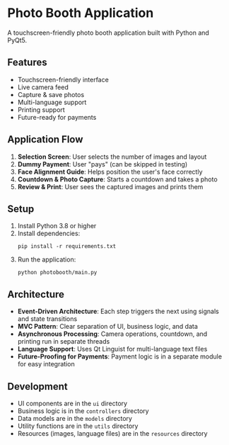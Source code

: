 # Photo Booth Application

A touchscreen-friendly photo booth application built with Python and PyQt5.

## Features

- Touchscreen-friendly interface
- Live camera feed
- Capture & save photos
- Multi-language support
- Printing support
- Future-ready for payments

## Application Flow

1. **Selection Screen**: User selects the number of images and layout
2. **Dummy Payment**: User "pays" (can be skipped in testing)
3. **Face Alignment Guide**: Helps position the user's face correctly
4. **Countdown & Photo Capture**: Starts a countdown and takes a photo
5. **Review & Print**: User sees the captured images and prints them

## Setup

1. Install Python 3.8 or higher
2. Install dependencies:
   ```
   pip install -r requirements.txt
   ```
3. Run the application:
   ```
   python photobooth/main.py
   ```

## Architecture

- **Event-Driven Architecture**: Each step triggers the next using signals and state transitions
- **MVC Pattern**: Clear separation of UI, business logic, and data
- **Asynchronous Processing**: Camera operations, countdown, and printing run in separate threads
- **Language Support**: Uses Qt Linguist for multi-language text files
- **Future-Proofing for Payments**: Payment logic is in a separate module for easy integration

## Development

- UI components are in the `ui` directory
- Business logic is in the `controllers` directory
- Data models are in the `models` directory
- Utility functions are in the `utils` directory
- Resources (images, language files) are in the `resources` directory 